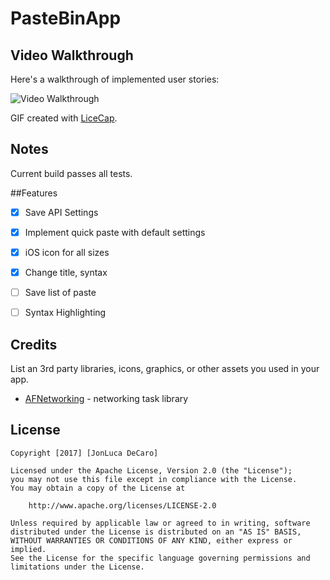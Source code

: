 # PasteBinApp

## Video Walkthrough

Here's a walkthrough of implemented user stories:

<img src='http://i.imgur.com/4ToHECz.gif' title='Video Walkthrough' width='' alt='Video Walkthrough' />

GIF created with [LiceCap](http://www.cockos.com/licecap/).

## Notes

Current build passes all tests. 

##Features
- [x] Save API Settings

- [x] Implement quick paste with default settings

- [x] iOS icon for all sizes

- [x] Change title, syntax

- [ ] Save list of paste 

- [ ] Syntax Highlighting

## Credits

List an 3rd party libraries, icons, graphics, or other assets you used in your app.

- [AFNetworking](https://github.com/AFNetworking/AFNetworking) - networking task library

## License

    Copyright [2017] [JonLuca DeCaro]

    Licensed under the Apache License, Version 2.0 (the "License");
    you may not use this file except in compliance with the License.
    You may obtain a copy of the License at

        http://www.apache.org/licenses/LICENSE-2.0

    Unless required by applicable law or agreed to in writing, software
    distributed under the License is distributed on an "AS IS" BASIS,
    WITHOUT WARRANTIES OR CONDITIONS OF ANY KIND, either express or implied.
    See the License for the specific language governing permissions and
    limitations under the License.